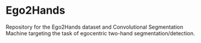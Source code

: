 # Ego2Hands
Repository for the Ego2Hands dataset and Convolutional Segmentation Machine targeting the task of egocentric two-hand segmentation/detection.


